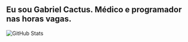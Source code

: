 ## Eu sou Gabriel Cactus. Médico e programador nas horas vagas.

![GitHub Stats](https://github-readme-stats.vercel.app/api?username=gabrielgcmr&show_icons=true&theme=radical)
<!--
**gabrielgcmr/gabrielgcmr** is a ✨ _special_ ✨ repository because its `README.md` (this file) appears on your GitHub profile.

Here are some ideas to get you started:

- 🔭 I’m currently working on ...
- 🌱 I’m currently learning ...
- 👯 I’m looking to collaborate on ...
- 🤔 I’m looking for help with ...
- 💬 Ask me about ...
- 📫 How to reach me: ...
- 😄 Pronouns: ...
- ⚡ Fun fact: ...
-->
